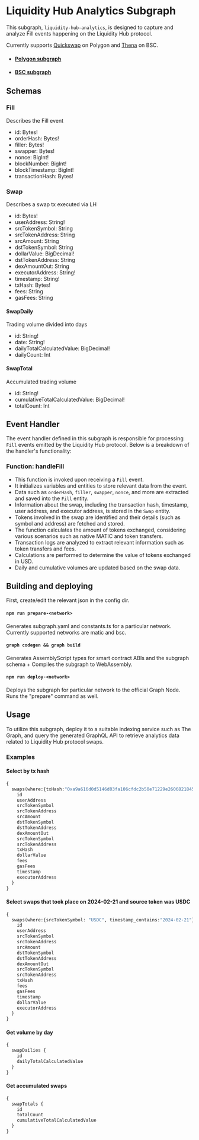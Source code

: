 # Liquidity Hub Analytics Subgraph

This subgraph, `liquidity-hub-analytics`, is designed to capture and analyze Fill events happening on the Liquidity Hub protocol.

Currently supports [Quickswap](https://quickswap.exchange) on Polygon and [Thena](https://thena.fi) on BSC.

- #### [Polygon subgraph](https://thegraph.com/explorer/subgraphs/3PoRophV5nkusfKGkk2D5rL6ibErsTvmUvYsaHNTUsGZ)
- #### [BSC subgraph](https://thegraph.com/explorer/subgraphs/A3itXkopA3FG5CGKJrzQZPB2FWsC9BWw3b7GBdK4zGf2)

## Schemas
### Fill
Describes the Fill event
- id: Bytes!
- orderHash: Bytes!
- filler: Bytes!
- swapper: Bytes!
- nonce: BigInt!
- blockNumber: BigInt!
- blockTimestamp: BigInt!
- transactionHash: Bytes!
### Swap
Describes a swap tx executed via LH
- id: Bytes!
- userAddress: String!
- srcTokenSymbol: String
- srcTokenAddress: String
- srcAmount: String
- dstTokenSymbol: String
- dollarValue: BigDecimal!
- dstTokenAddress: String
- dexAmountOut: String
- executorAddress: String!
- timestamp: String!
- txHash: Bytes!
- fees: String
- gasFees: String
#### SwapDaily
Trading volume divided into days 
- id: String!
- date: String!
- dailyTotalCalculatedValue: BigDecimal!
- dailyCount: Int
#### SwapTotal
Accumulated trading volume
- id: String!
- cumulativeTotalCalculatedValue: BigDecimal!
- totalCount: Int

## Event Handler

The event handler defined in this subgraph is responsible for processing `Fill` events emitted by the Liquidity Hub protocol. Below is a breakdown of the handler's functionality:

### Function: handleFill
- This function is invoked upon receiving a `Fill` event.
- It initializes variables and entities to store relevant data from the event.
- Data such as `orderHash`, `filler`, `swapper`, `nonce`, and more are extracted and saved into the `Fill` entity.
- Information about the swap, including the transaction hash, timestamp, user address, and executor address, is stored in the `Swap` entity.
- Tokens involved in the swap are identified and their details (such as symbol and address) are fetched and stored.
- The function calculates the amount of tokens exchanged, considering various scenarios such as native MATIC and token transfers.
- Transaction logs are analyzed to extract relevant information such as token transfers and fees.
- Calculations are performed to determine the value of tokens exchanged in USD.
- Daily and cumulative volumes are updated based on the swap data.

## Building and deploying
First, create/edit the relevant json in the config dir.

#### `npm run prepare-<network>`
Generates subgraph.yaml and constants.ts for a particular network.
Currently supported networks are matic and bsc.

#### `graph codegen && graph build`
Generates AssemblyScript types for smart contract ABIs and the subgraph schema + Compiles the subgraph to WebAssembly.

#### `npm run deploy-<network>`
Deploys the subgraph for particular network to the official Graph Node. Runs the "prepare" command as well.

## Usage
To utilize this subgraph, deploy it to a suitable indexing service such as The Graph, and query the generated GraphQL API to retrieve analytics data related to Liquidity Hub protocol swaps.

### Examples
#### Select by tx hash
```graphql
{
  swaps(where:{txHash:"0xa9a616d0d5146d03fa106cfdc2b50e71229e26068218455044a59f3460d59dd7"}) {
    id
    userAddress
    srcTokenSymbol
    srcTokenAddress
    srcAmount
    dstTokenSymbol
    dstTokenAddress
    dexAmountOut
    srcTokenSymbol
    srcTokenAddress
    txHash
    dollarValue
    fees
    gasFees
    timestamp
    executorAddress
  }
}
```
#### Select swaps that took place on 2024-02-21 and source token was USDC
```graphql
{
  swaps(where:{srcTokenSymbol: "USDC", timestamp_contains:"2024-02-21"}) {
    id
    userAddress
    srcTokenSymbol
    srcTokenAddress
    srcAmount
    dstTokenSymbol
    dstTokenAddress
    dexAmountOut
    srcTokenSymbol
    srcTokenAddress
    txHash
    fees
    gasFees
    timestamp
    dollarValue
    executorAddress
  }
}
```
#### Get volume by day
```graphql
{
  swapDailies {
    id
    dailyTotalCalculatedValue
  }
}
```
#### Get accumulated swaps
```graphql
{
  swapTotals {
    id
    totalCount
    cumulativeTotalCalculatedValue
  }
}
```